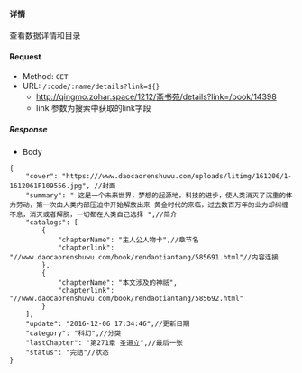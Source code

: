 #### 详情

查看数据详情和目录

#### Request

- Method: `GET`
- URL:  ```/:code/:name/details?link=${}```
    - <http://qingmo.zohar.space/1212/斋书苑/details?link=/book/14398>
    - link 参数为搜索中获取的link字段

##### Response
- Body
```
{
    "cover": "https:///www.daocaorenshuwu.com/uploads/litimg/161206/1-1612061F109556.jpg", //封面
    "summary": " 这是一个未来世界，梦想的起源地，科技的进步，使人类消灭了沉重的体力劳动，第一次由人类内部压迫中开始解放出来 黄金时代的来临，过去数百万年的业力却纠缠不息，消灭或者解脱，一切都在人类自己选择 ",//简介
    "catalogs": [
        {
            "chapterName": "主人公人物卡",//章节名
            "chapterlink": "//www.daocaorenshuwu.com/book/rendaotiantang/585691.html"//内容连接
        },
        {
            "chapterName": "本文涉及的神祇",
            "chapterlink": "//www.daocaorenshuwu.com/book/rendaotiantang/585692.html"
        }
    ],
    "update": "2016-12-06 17:34:46",//更新日期
    "category": "科幻",//分类
    "lastChapter": "第271章 圣道立",//最后一张
    "status": "完结"//状态
}
```
